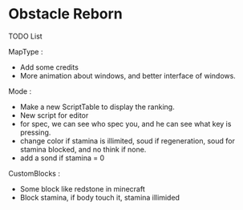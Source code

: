 # Obstacle Reborn

TODO List

MapType :
- Add some credits
- More animation about windows, and better interface of windows.

Mode :
- Make a new ScriptTable to display the ranking.
- New script for editor
- for spec, we can see who spec you, and he can see what key is pressing.
- change color if stamina is illimited, soud if regeneration, soud for stamina blocked, and no think if none.
- add a sond if stamina = 0

CustomBlocks :
- Some block like redstone in minecraft
- Block stamina, if body touch it, stamina illimided
